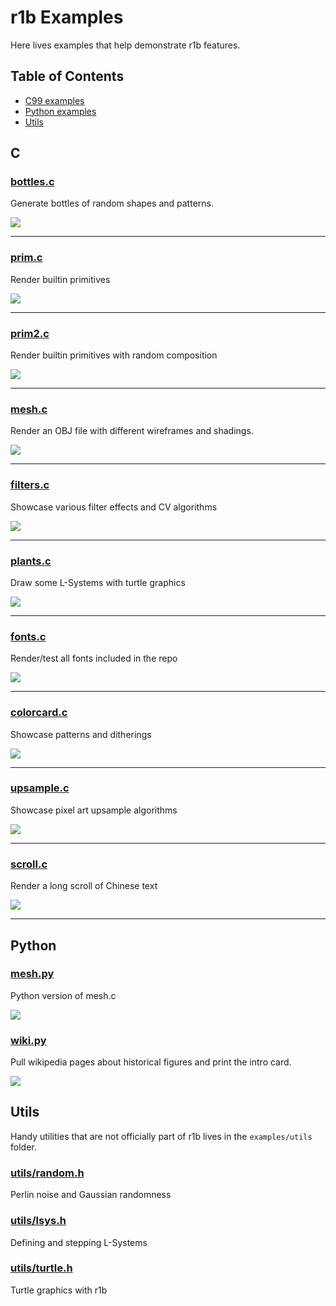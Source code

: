 # r1b Examples

Here lives examples that help demonstrate r1b features.

## Table of Contents
- [C99 examples](#c)
- [Python examples](#python)
- [Utils](#utils)


## C

### [bottles.c](bottles.c)

Generate bottles of random shapes and patterns.

![](out/bottles.png)

------------------------

### [prim.c](prim.c)

Render builtin primitives

![](out/prim.png)

------------------------


### [prim2.c](prim2.c)

Render builtin primitives with random composition

![](out/prim2.png)


------------------------

### [mesh.c](mesh.c)

Render an OBJ file with different wireframes and shadings.

![](out/teapots.png)

------------------------

### [filters.c](filters.c)

Showcase various filter effects and CV algorithms

![](out/filters.png)

------------------------

### [plants.c](plants.c)

Draw some L-Systems with turtle graphics

![](out/plants.png)

------------------------

### [fonts.c](fonts.c)

Render/test all fonts included in the repo

![](out/fonts.png)

------------------------


### [colorcard.c](colorcard.c)

Showcase patterns and ditherings

![](out/colorcard.png)

------------------------

### [upsample.c](upsample.c)

Showcase pixel art upsample algorithms

![](out/upsample.png)

------------------------


### [scroll.c](scroll.c)

Render a long scroll of Chinese text

![](out/scroll.png)

------------------------


## Python

### [mesh.py](mesh.py)

Python version of mesh.c

![](out/teapots.png)


### [wiki.py](wiki.py)

Pull wikipedia pages about historical figures and print the intro card.

![](out/wiki.png)


## Utils

Handy utilities that are not officially part of r1b lives in the `examples/utils` folder.


### [utils/random.h](utils/random.h)

Perlin noise and Gaussian randomness

### [utils/lsys.h](utils/lsys.h)

Defining and stepping L-Systems

### [utils/turtle.h](utils/turtle.h)

Turtle graphics with r1b